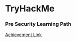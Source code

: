 # TryHackMe

### Pre Security Learning Path

[Achievement Link](https://tryhackme-certificates.s3-eu-west-1.amazonaws.com/THM-6WESSUYTVV.png)
